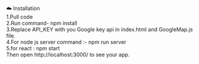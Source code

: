 ☁️ Installation </br>
1.Pull code </br>
2.Run command- npm install </br>
3.Replace API_KEY with you Google key api in index.html and GoogleMap.js file.</br>
4.For node js server command :- npm run server </br>
5.for react : npm start </br>
Then open http://localhost:3000/ to see your app.
